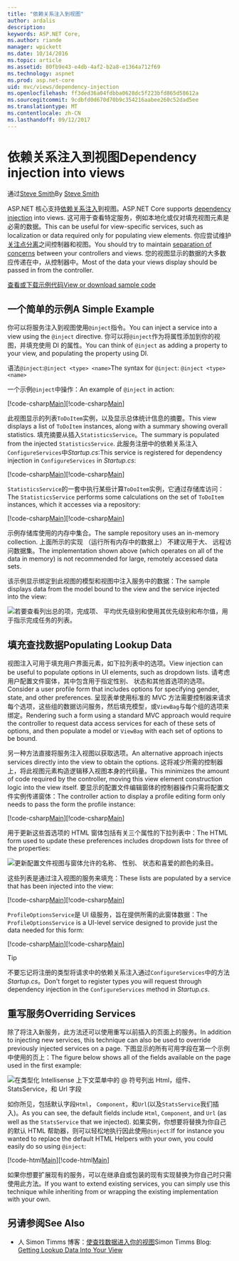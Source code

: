 ```yaml
---
title: "依赖关系注入到视图"
author: ardalis
description: 
keywords: ASP.NET Core,
ms.author: riande
manager: wpickett
ms.date: 10/14/2016
ms.topic: article
ms.assetid: 80fb9e43-e4db-4af2-b2a8-e1364a712f69
ms.technology: aspnet
ms.prod: asp.net-core
uid: mvc/views/dependency-injection
ms.openlocfilehash: ff3ded36a04fdbba0628dc5f223bfd865d58612a
ms.sourcegitcommit: 9cdbfd0d670d70b9c354216aabee260c52dad5ee
ms.translationtype: MT
ms.contentlocale: zh-CN
ms.lasthandoff: 09/12/2017
---
```

# <a name="dependency-injection-into-views"></a><span data-ttu-id="1d556-103">依赖关系注入到视图</span><span class="sxs-lookup"><span data-stu-id="1d556-103">Dependency injection into views</span></span>

<span data-ttu-id="1d556-104">通过[Steve Smith](https://ardalis.com/)</span><span class="sxs-lookup"><span data-stu-id="1d556-104">By [Steve Smith](https://ardalis.com/)</span></span>

<span data-ttu-id="1d556-105">ASP.NET 核心支持[依赖关系注入](xref:fundamentals/dependency-injection)到视图。</span><span class="sxs-lookup"><span data-stu-id="1d556-105">ASP.NET Core supports [dependency injection](xref:fundamentals/dependency-injection) into views.</span></span> <span data-ttu-id="1d556-106">这可用于查看特定服务，例如本地化或仅对填充视图元素是必需的数据。</span><span class="sxs-lookup"><span data-stu-id="1d556-106">This can be useful for view-specific services, such as localization or data required only for populating view elements.</span></span> <span data-ttu-id="1d556-107">你应尝试维护[关注点分离](http://deviq.com/separation-of-concerns/)之间控制器和视图。</span><span class="sxs-lookup"><span data-stu-id="1d556-107">You should try to maintain [separation of concerns](http://deviq.com/separation-of-concerns/) between your controllers and views.</span></span> <span data-ttu-id="1d556-108">您的视图显示的数据的大多数应传递在中，从控制器中。</span><span class="sxs-lookup"><span data-stu-id="1d556-108">Most of the data your views display should be passed in from the controller.</span></span>

[<span data-ttu-id="1d556-109">查看或下载示例代码</span><span class="sxs-lookup"><span data-stu-id="1d556-109">View or download sample code</span></span>](https://github.com/aspnet/Docs/tree/master/aspnetcore/mvc/views/dependency-injection/sample)

## <a name="a-simple-example"></a><span data-ttu-id="1d556-110">一个简单的示例</span><span class="sxs-lookup"><span data-stu-id="1d556-110">A Simple Example</span></span>

<span data-ttu-id="1d556-111">你可以将服务注入到视图使用`@inject`指令。</span><span class="sxs-lookup"><span data-stu-id="1d556-111">You can inject a service into a view using the `@inject` directive.</span></span> <span data-ttu-id="1d556-112">你可以将`@inject`作为将属性添加到你的视图，并填充使用 DI 的属性。</span><span class="sxs-lookup"><span data-stu-id="1d556-112">You can think of `@inject` as adding a property to your view, and populating the property using DI.</span></span>

<span data-ttu-id="1d556-113">语法`@inject`:`@inject <type> <name>`</span><span class="sxs-lookup"><span data-stu-id="1d556-113">The syntax for `@inject`: `@inject <type> <name>`</span></span>

<span data-ttu-id="1d556-114">一个示例`@inject`中操作：</span><span class="sxs-lookup"><span data-stu-id="1d556-114">An example of `@inject` in action:</span></span>

<span data-ttu-id="1d556-115">[!code-csharp[Main](../../mvc/views/dependency-injection/sample/src/ViewInjectSample/Views/ToDo/Index.cshtml?highlight=4,5,15,16,17)]</span><span class="sxs-lookup"><span data-stu-id="1d556-115">[!code-csharp[Main](../../mvc/views/dependency-injection/sample/src/ViewInjectSample/Views/ToDo/Index.cshtml?highlight=4,5,15,16,17)]</span></span>

<span data-ttu-id="1d556-116">此视图显示的列表`ToDoItem`实例，以及显示总体统计信息的摘要。</span><span class="sxs-lookup"><span data-stu-id="1d556-116">This view displays a list of `ToDoItem` instances, along with a summary showing overall statistics.</span></span> <span data-ttu-id="1d556-117">填充摘要从插入`StatisticsService`。</span><span class="sxs-lookup"><span data-stu-id="1d556-117">The summary is populated from the injected `StatisticsService`.</span></span> <span data-ttu-id="1d556-118">此服务注册中的依赖关系注入`ConfigureServices`中*Startup.cs*:</span><span class="sxs-lookup"><span data-stu-id="1d556-118">This service is registered for dependency injection in `ConfigureServices` in *Startup.cs*:</span></span>

<span data-ttu-id="1d556-119">[!code-csharp[Main](../../mvc/views/dependency-injection/sample/src/ViewInjectSample/Startup.cs?highlight=6,7&range=15-22)]</span><span class="sxs-lookup"><span data-stu-id="1d556-119">[!code-csharp[Main](../../mvc/views/dependency-injection/sample/src/ViewInjectSample/Startup.cs?highlight=6,7&range=15-22)]</span></span>

<span data-ttu-id="1d556-120">`StatisticsService`的一套中执行某些计算`ToDoItem`实例，它通过存储库访问：</span><span class="sxs-lookup"><span data-stu-id="1d556-120">The `StatisticsService` performs some calculations on the set of `ToDoItem` instances, which it accesses via a repository:</span></span>

<span data-ttu-id="1d556-121">[!code-csharp[Main](../../mvc/views/dependency-injection/sample/src/ViewInjectSample/Model/Services/StatisticsService.cs?highlight=15,20,26)]</span><span class="sxs-lookup"><span data-stu-id="1d556-121">[!code-csharp[Main](../../mvc/views/dependency-injection/sample/src/ViewInjectSample/Model/Services/StatisticsService.cs?highlight=15,20,26)]</span></span>

<span data-ttu-id="1d556-122">示例存储库使用的内存中集合。</span><span class="sxs-lookup"><span data-stu-id="1d556-122">The sample repository uses an in-memory collection.</span></span> <span data-ttu-id="1d556-123">上面所示的实现 （运行所有内存中的数据上） 不建议用于大、 远程访问数据集。</span><span class="sxs-lookup"><span data-stu-id="1d556-123">The implementation shown above (which operates on all of the data in memory) is not recommended for large, remotely accessed data sets.</span></span>

<span data-ttu-id="1d556-124">该示例显示绑定到此视图的模型和视图中注入服务中的数据：</span><span class="sxs-lookup"><span data-stu-id="1d556-124">The sample displays data from the model bound to the view and the service injected into the view:</span></span>

![若要查看列出总的项，完成项、 平均优先级别和使用其优先级别和布尔值，用于指示完成任务的列表。](dependency-injection/_static/screenshot.png)

## <a name="populating-lookup-data"></a><span data-ttu-id="1d556-126">填充查找数据</span><span class="sxs-lookup"><span data-stu-id="1d556-126">Populating Lookup Data</span></span>

<span data-ttu-id="1d556-127">视图注入可用于填充用户界面元素，如下拉列表中的选项。</span><span class="sxs-lookup"><span data-stu-id="1d556-127">View injection can be useful to populate options in UI elements, such as dropdown lists.</span></span> <span data-ttu-id="1d556-128">请考虑用户配置文件窗体，其中包含用于指定性别、 状态和其他首选项的选项。</span><span class="sxs-lookup"><span data-stu-id="1d556-128">Consider a user profile form that includes options for specifying gender, state, and other preferences.</span></span> <span data-ttu-id="1d556-129">呈现表单使用标准的 MVC 方法需要控制器来请求每个选项，这些组的数据访问服务，然后填充模型，或`ViewBag`与每个组的选项来绑定。</span><span class="sxs-lookup"><span data-stu-id="1d556-129">Rendering such a form using a standard MVC approach would require the controller to request data access services for each of these sets of options, and then populate a model or `ViewBag` with each set of options to be bound.</span></span>

<span data-ttu-id="1d556-130">另一种方法直接将服务注入视图以获取选项。</span><span class="sxs-lookup"><span data-stu-id="1d556-130">An alternative approach injects services directly into the view to obtain the options.</span></span> <span data-ttu-id="1d556-131">这将减少所需的控制器上，将此视图元素构造逻辑移入视图本身的代码量。</span><span class="sxs-lookup"><span data-stu-id="1d556-131">This minimizes the amount of code required by the controller, moving this view element construction logic into the view itself.</span></span> <span data-ttu-id="1d556-132">要显示的配置文件编辑窗体的控制器操作只需将配置文件实例传递窗体：</span><span class="sxs-lookup"><span data-stu-id="1d556-132">The controller action to display a profile editing form only needs to pass the form the profile instance:</span></span>

<span data-ttu-id="1d556-133">[!code-csharp[Main](../../mvc/views/dependency-injection/sample/src/ViewInjectSample/Controllers/ProfileController.cs?highlight=9,19)]</span><span class="sxs-lookup"><span data-stu-id="1d556-133">[!code-csharp[Main](../../mvc/views/dependency-injection/sample/src/ViewInjectSample/Controllers/ProfileController.cs?highlight=9,19)]</span></span>

<span data-ttu-id="1d556-134">用于更新这些首选项的 HTML 窗体包括有关三个属性的下拉列表中：</span><span class="sxs-lookup"><span data-stu-id="1d556-134">The HTML form used to update these preferences includes dropdown lists for three of the properties:</span></span>

![更新配置文件视图与窗体允许的名称、 性别、 状态和喜爱的颜色的条目。](dependency-injection/_static/updateprofile.png)

<span data-ttu-id="1d556-136">这些列表是通过注入视图的服务来填充：</span><span class="sxs-lookup"><span data-stu-id="1d556-136">These lists are populated by a service that has been injected into the view:</span></span>

<span data-ttu-id="1d556-137">[!code-csharp[Main](../../mvc/views/dependency-injection/sample/src/ViewInjectSample/Views/Profile/Index.cshtml?highlight=4,16,17,21,22,26,27)]</span><span class="sxs-lookup"><span data-stu-id="1d556-137">[!code-csharp[Main](../../mvc/views/dependency-injection/sample/src/ViewInjectSample/Views/Profile/Index.cshtml?highlight=4,16,17,21,22,26,27)]</span></span>

<span data-ttu-id="1d556-138">`ProfileOptionsService`是 UI 级服务，旨在提供所需的此窗体数据：</span><span class="sxs-lookup"><span data-stu-id="1d556-138">The `ProfileOptionsService` is a UI-level service designed to provide just the data needed for this form:</span></span>

<span data-ttu-id="1d556-139">[!code-csharp[Main](../../mvc/views/dependency-injection/sample/src/ViewInjectSample/Model/Services/ProfileOptionsService.cs?highlight=7,13,24)]</span><span class="sxs-lookup"><span data-stu-id="1d556-139">[!code-csharp[Main](../../mvc/views/dependency-injection/sample/src/ViewInjectSample/Model/Services/ProfileOptionsService.cs?highlight=7,13,24)]</span></span>

>[!TIP]
> <span data-ttu-id="1d556-140">不要忘记将注册的类型将请求中的依赖关系注入通过`ConfigureServices`中的方法*Startup.cs*。</span><span class="sxs-lookup"><span data-stu-id="1d556-140">Don't forget to register types you will request through dependency injection in the  `ConfigureServices` method in *Startup.cs*.</span></span>

## <a name="overriding-services"></a><span data-ttu-id="1d556-141">重写服务</span><span class="sxs-lookup"><span data-stu-id="1d556-141">Overriding Services</span></span>

<span data-ttu-id="1d556-142">除了将注入新服务，此方法还可以使用重写以前插入的页面上的服务。</span><span class="sxs-lookup"><span data-stu-id="1d556-142">In addition to injecting new services, this technique can also be used to override previously injected services on a page.</span></span> <span data-ttu-id="1d556-143">下图显示的所有可用字段在第一个示例中使用的页上：</span><span class="sxs-lookup"><span data-stu-id="1d556-143">The figure below shows all of the fields available on the page used in the first example:</span></span>

![在类型化 Intellisense 上下文菜单中的 @ 符号列出 Html，组件、 StatsService，和 Url 字段](dependency-injection/_static/razor-fields.png)

<span data-ttu-id="1d556-145">如你所见，包括默认字段`Html`， `Component`，和`Url`(以及`StatsService`我们插入)。</span><span class="sxs-lookup"><span data-stu-id="1d556-145">As you can see, the default fields include `Html`, `Component`, and `Url` (as well as the `StatsService` that we injected).</span></span> <span data-ttu-id="1d556-146">如果实例，你想要将替换为你自己的默认 HTML 帮助器，则可以轻松地执行因此使用`@inject`:</span><span class="sxs-lookup"><span data-stu-id="1d556-146">If for instance you wanted to replace the default HTML Helpers with your own, you could easily do so using `@inject`:</span></span>

<span data-ttu-id="1d556-147">[!code-html[Main](../../mvc/views/dependency-injection/sample/src/ViewInjectSample/Views/Helper/Index.cshtml?highlight=3,11)]</span><span class="sxs-lookup"><span data-stu-id="1d556-147">[!code-html[Main](../../mvc/views/dependency-injection/sample/src/ViewInjectSample/Views/Helper/Index.cshtml?highlight=3,11)]</span></span>

<span data-ttu-id="1d556-148">如果你想要扩展现有的服务，可以在继承自或包装的现有实现替换为你自己时只需使用此方法。</span><span class="sxs-lookup"><span data-stu-id="1d556-148">If you want to extend existing services, you can simply use this technique while inheriting from or wrapping the existing implementation with your own.</span></span>

## <a name="see-also"></a><span data-ttu-id="1d556-149">另请参阅</span><span class="sxs-lookup"><span data-stu-id="1d556-149">See Also</span></span>

* <span data-ttu-id="1d556-150">人 Simon Timms 博客：[使查找数据进入你的视图](http://blog.simontimms.com/2015/06/09/getting-lookup-data-into-you-view/)</span><span class="sxs-lookup"><span data-stu-id="1d556-150">Simon Timms Blog: [Getting Lookup Data Into Your View](http://blog.simontimms.com/2015/06/09/getting-lookup-data-into-you-view/)</span></span>

